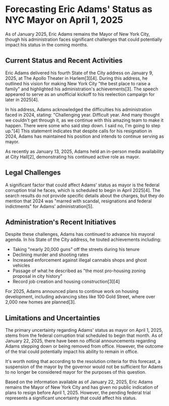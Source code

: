# Forecasting Eric Adams' Status as NYC Mayor on April 1, 2025

As of January 2025, Eric Adams remains the Mayor of New York City, though his administration faces significant challenges that could potentially impact his status in the coming months.

## Current Status and Recent Activities

Eric Adams delivered his fourth State of the City address on January 9, 2025, at The Apollo Theater in Harlem[3][4]. During this address, he outlined his vision for making New York City "the best place to raise a family" and highlighted his administration's achievements[3]. The speech appeared to serve as an unofficial kickoff to his reelection campaign for later in 2025[4].

In his address, Adams acknowledged the difficulties his administration faced in 2024, stating: "Challenging year. Difficult year. And many thought we couldn't get through it, as we continue with this amazing team to make it happen. There were some who said step down. I said no, I'm going to step up."[4] This statement indicates that despite calls for his resignation in 2024, Adams has maintained his position and intends to continue serving as mayor.

As recently as January 13, 2025, Adams held an in-person media availability at City Hall[2], demonstrating his continued active role as mayor.

## Legal Challenges

A significant factor that could affect Adams' status as mayor is the federal corruption trial he faces, which is scheduled to begin in April 2025[4]. The search results do not provide specific details about the charges, but they do mention that 2024 was "marred with scandal, resignations and federal indictments" for Adams' administration[5].

## Administration's Recent Initiatives

Despite these challenges, Adams has continued to advance his mayoral agenda. In his State of the City address, he touted achievements including:

- Taking "nearly 20,000 guns" off the streets during his tenure
- Declining murder and shooting rates
- Increased enforcement against illegal cannabis shops and ghost vehicles
- Passage of what he described as "the most pro-housing zoning proposal in city history"
- Record job creation and housing construction[3][4]

For 2025, Adams announced plans to continue work on housing development, including advancing sites like 100 Gold Street, where over 2,000 new homes are planned[3].

## Limitations and Uncertainties

The primary uncertainty regarding Adams' status as mayor on April 1, 2025, stems from the federal corruption trial scheduled to begin that month. As of January 22, 2025, there have been no official announcements regarding Adams stepping down or being removed from office. However, the outcome of the trial could potentially impact his ability to remain in office.

It's worth noting that according to the resolution criteria for this forecast, a suspension of the mayor by the governor would not be sufficient for Adams to no longer be considered mayor for the purposes of this question.

Based on the information available as of January 22, 2025, Eric Adams remains the Mayor of New York City and has given no public indication of plans to resign before April 1, 2025. However, the pending federal trial represents a significant uncertainty that could affect his status.